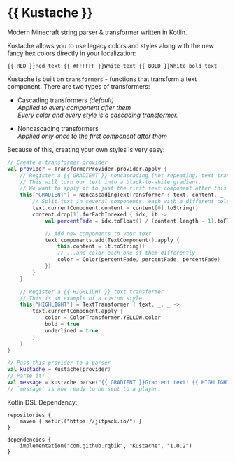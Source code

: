 # {{ Kustache }}

Modern Minecraft string parser & transformer written in Kotlin.

Kustache allows you to use legacy colors and styles along with the new fancy hex colors directly in your localization:

```
{{ RED }}Red text {{ #FFFFFF }}White text {{ BOLD }}White bold text
```

Kustache is built on `transformers` - functions that transform a text component. There are two types of transformers:
- Cascading transformers *(default)* \
  *Applied to every component after them* \
  *Every color and every style is a cascading transformer.*

- Noncascading transformers\
  *Applied only once to the first component after them*

Because of this, creating your own styles is very easy:

```kotlin
// Create a transformer provider
val provider = TransformerProvider.provider.apply {
    // Register a {{ GRADIENT }} noncascading (not repeating) text transformer
    // This will turn our text into a black-to-white gradient.
    // We want to apply it to just the first text component after this transformer, so we make it noncascading.  
    this["GRADIENT"] = NoncascadingTextTransformer { text, content, _ ->
        // Split text in several components, each with a different color, forming a text gradient!
        text.currentComponent.content = content[0].toString()
        content.drop(1).forEachIndexed { idx, it ->
            val percentFade = idx.toFloat() / (content.length - 1).toFloat()

            // Add new components to your text
            text.components.add(TextComponent().apply {
                this.content = it.toString()
                // ...and color each one of them differently
                color = Color(percentFade, percentFade, percentFade)
            })
        }
    }

    // Register a {{ HIGHLIGHT }} text transformer
    // This is an example of a custom style.
    this["HIGHLIGHT"] = TextTransformer { text, _, _ ->
        text.currentComponent.apply {
            color = ColorTransformer.YELLOW.color
            bold = true
            underlined = true
        }
    }
}

// Pass this provider to a parser
val kustache = Kustache(provider)
// Parse it!
val message = kustache.parse("{{ GRADIENT }}Gradient text! {{ HIGHLIGHT }}Highlighted text!")
// `message` is now ready to be sent to a player.
```

Kotlin DSL Dependency:

```
repositories {
    maven { setUrl("https://jitpack.io/") }
}

dependencies {
    implementation("com.github.rqbik", "Kustache", "1.0.2")
}
```
